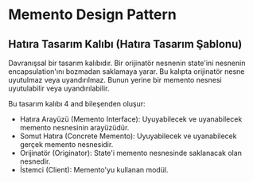 # Memento Design Pattern
## Hatıra Tasarım Kalıbı (Hatıra Tasarım Şablonu)

Davranışsal bir tasarım kalıbıdır. Bir orijinatör nesnenin state'ini nesnenin encapsulation'ını bozmadan saklamaya yarar. Bu kalıpta orijinatör nesne uyutulmaz veya uyandırılmaz. Bunun yerine bir memento nesnesi uyutulabilir veya uyandırılabilir.

Bu tasarım kalıbı 4 and bileşenden oluşur:
- Hatıra Arayüzü (Memento Interface): Uyuyabilecek ve uyanabilecek memento nesnesinin arayüzüdür.
- Somut Hatıra (Concrete Memento): Uyuyabilecek ve uyanabilecek gerçek memento nesnesidir.
- Orijinatör (Originator): State'i memento nesnesinde saklanacak olan nesnedir.
- İstemci (Client): Memento'yu kullanan modül.